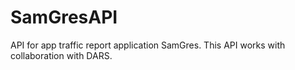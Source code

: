 # SamGresAPI

API for app traffic report application SamGres. This API works with collaboration with DARS. 
